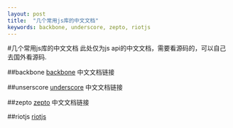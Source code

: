 ```yaml
---
layout: post
title:  "几个常用js库的中文文档"
keywords: backbone, underscore, zepto, riotjs
---
```


#几个常用js库的中文文档
此处仅为js api的中文文档，需要看源码的，可以自己去国外看源码.

##backbone
[backbone](http://www.css88.com/doc/backbone/) 中文文档链接

##unserscore
[underscore](http://www.css88.com/doc/underscore/) 中文文档链接

##zepto
[zepto](http://www.css88.com/doc/zeptojs_api/) 中文文档链接

##riotjs
[riotjs](https://muut.com/riotjs/docs/)

